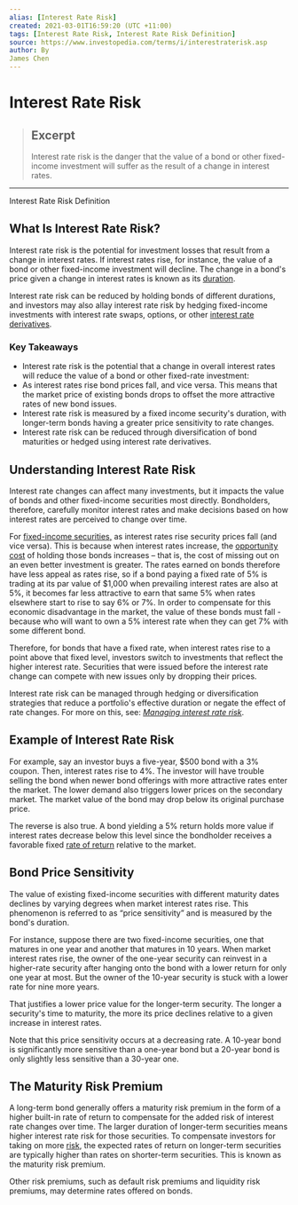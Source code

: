 ```yaml
---
alias: [Interest Rate Risk]
created: 2021-03-01T16:59:20 (UTC +11:00)
tags: [Interest Rate Risk, Interest Rate Risk Definition]
source: https://www.investopedia.com/terms/i/interestraterisk.asp
author: By
James Chen
---
```


# Interest Rate Risk

> ## Excerpt
> Interest rate risk is the danger that the value of a bond or other fixed-income investment will suffer as the result of a change in interest rates.

---

Interest Rate Risk Definition
## What Is Interest Rate Risk?

Interest rate risk is the potential for investment losses that result from a change in interest rates. If interest rates rise, for instance, the value of a bond or other fixed-income investment will decline. The change in a bond's price given a change in interest rates is known as its [duration](https://www.investopedia.com/terms/d/duration.asp).

Interest rate risk can be reduced by holding bonds of different durations, and investors may also allay interest rate risk by hedging fixed-income investments with interest rate swaps, options, or other [interest rate derivatives](https://www.investopedia.com/terms/i/interest-rate-derivative.asp).

### Key Takeaways

-   Interest rate risk is the potential that a change in overall interest rates will reduce the value of a bond or other fixed-rate investment:
-   As interest rates rise bond prices fall, and vice versa. This means that the market price of existing bonds drops to offset the more attractive rates of new bond issues.
-   Interest rate risk is measured by a fixed income security's duration, with longer-term bonds having a greater price sensitivity to rate changes.
-   Interest rate risk can be reduced through diversification of bond maturities or hedged using interest rate derivatives.

## Understanding Interest Rate Risk

Interest rate changes can affect many investments, but it impacts the value of bonds and other fixed-income securities most directly. Bondholders, therefore, carefully monitor interest rates and make decisions based on how interest rates are perceived to change over time.

For [fixed-income securities,](https://www.investopedia.com/terms/f/fixed-incomesecurity.asp) as interest rates rise security prices fall (and vice versa). This is because when interest rates increase, the [opportunity cost](https://www.investopedia.com/terms/o/opportunitycost.asp) of holding those bonds increases – that is, the cost of missing out on an even better investment is greater. The rates earned on bonds therefore have less appeal as rates rise, so if a bond paying a fixed rate of 5% is trading at its par value of $1,000 when prevailing interest rates are also at 5%, it becomes far less attractive to earn that same 5% when rates elsewhere start to rise to say 6% or 7%. In order to compensate for this economic disadvantage in the market, the value of these bonds must fall - because who will want to own a 5% interest rate when they can get 7% with some different bond.

Therefore, for bonds that have a fixed rate, when interest rates rise to a point above that fixed level, investors switch to investments that reflect the higher interest rate. Securities that were issued before the interest rate change can compete with new issues only by dropping their prices.

Interest rate risk can be managed through hedging or diversification strategies that reduce a portfolio's effective duration or negate the effect of rate changes. For more on this, see: [_Managing interest rate risk_](https://www.investopedia.com/articles/optioninvestor/08/manage-interest-rate-risk.asp).

## Example of Interest Rate Risk

For example, say an investor buys a five-year, $500 bond with a 3% coupon. Then, interest rates rise to 4%. The investor will have trouble selling the bond when newer bond offerings with more attractive rates enter the market. The lower demand also triggers lower prices on the secondary market. The market value of the bond may drop below its original purchase price. 

The reverse is also true. A bond yielding a 5% return holds more value if interest rates decrease below this level since the bondholder receives a favorable fixed [rate of return](https://www.investopedia.com/terms/r/rateofreturn.asp) relative to the market.

## Bond Price Sensitivity

The value of existing fixed-income securities with different maturity dates declines by varying degrees when market interest rates rise. This phenomenon is referred to as “price sensitivity” and is measured by the bond's duration.

For instance, suppose there are two fixed-income securities, one that matures in one year and another that matures in 10 years. When market interest rates rise, the owner of the one-year security can reinvest in a higher-rate security after hanging onto the bond with a lower return for only one year at most. But the owner of the 10-year security is stuck with a lower rate for nine more years.

That justifies a lower price value for the longer-term security. The longer a security's time to maturity, the more its price declines relative to a given increase in interest rates.

Note that this price sensitivity occurs at a decreasing rate. A 10-year bond is significantly more sensitive than a one-year bond but a 20-year bond is only slightly less sensitive than a 30-year one.

## The Maturity Risk Premium

A long-term bond generally offers a maturity risk premium in the form of a higher built-in rate of return to compensate for the added risk of interest rate changes over time. The larger duration of longer-term securities means higher interest rate risk for those securities. To compensate investors for taking on more [risk](https://www.investopedia.com/ask/answers/05/bondrisks.asp), the expected rates of return on longer-term securities are typically higher than rates on shorter-term securities. This is known as the maturity risk premium.

Other risk premiums, such as default risk premiums and liquidity risk premiums, may determine rates offered on bonds.
